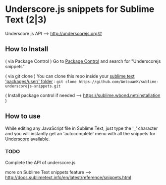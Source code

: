 # Underscore.js snippets for Sublime Text (2|3)

Underscore.js API --> http://underscorejs.org/#

## How to Install

( via Package Control )
Go to [Package Control](http://wbond.net/sublime_packages/package_control) and search for "Underscorejs snippets"

( via git clone )
You can clone this repo inside your [sublime text 'packages/user/' folder](http://docs.sublimetext.info/en/sublime-text-3/basic_concepts.html#the-packages-directory) :
`git clone https://github.com/AntouanK/sublime-underscorejs-snippets.git`

( Install package control if needed --> https://sublime.wbond.net/installation )

## How to use

While editing any JavaScript file in Sublime Text, just type the '_' character and you will instantly get an 'autocomplete' menu with all the snippets for Underscore available.

### TODO
Complete the API of underscore.js


more on Sublime Text snippets feature --> http://docs.sublimetext.info/en/latest/reference/snippets.html
